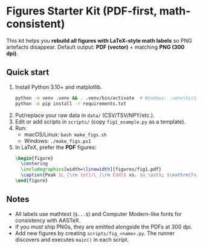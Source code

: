 # Figures Starter Kit (PDF-first, math-consistent)

This kit helps you **rebuild all figures with LaTeX-style math labels** so PNG artefacts disappear.
Default output: **PDF (vector)** + matching **PNG (300 dpi)**.

## Quick start
1. Install Python 3.10+ and matplotlib.
   ```bash
   python -m venv .venv && . .venv/bin/activate  # Windows: .venv\Scripts\Activate.ps1
   python -m pip install -r requirements.txt
   ```
2. Put/replace your raw data in `data/` (CSV/TSV/NPY/etc.).
3. Edit or add scripts in `scripts/` (copy `fig1_example.py` as a template).
4. Run:
   - macOS/Linux: `bash make_figs.sh`
   - Windows: `./make_figs.ps1`
5. In LaTeX, prefer the **PDF** figures:
   ```tex
   \begin{figure}
     \centering
     \includegraphics[width=\linewidth]{figures/fig1.pdf}
     \caption{Peak $L_{\rm tot}/L_{\rm Edd}$ vs. $a_\ast$; $\mathrm{Fe\,K}\alpha$ lag, etc.}
   \end{figure}
   ```

## Notes
- All labels use mathtext (`$...$`) and Computer Modern-like fonts for consistency with AASTeX.
- If you _must_ ship PNGs, they are emitted alongside the PDFs at 300 dpi.
- Add new figures by creating `scripts/fig_<name>.py`. The runner discovers and executes `main()` in each script.
